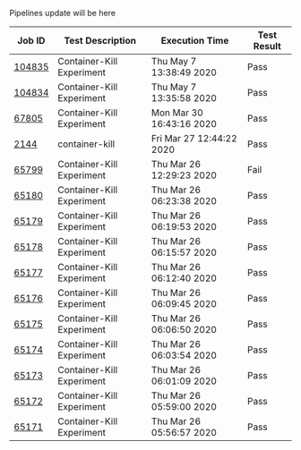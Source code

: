 Pipelines update will be here

| Job ID |   Test Description         | Execution Time |Test Result   |
 |---------|---------------------------| --------------|--------|
|     <a href= "https://gitlab.mayadata.io/litmuschaos/litmus-e2e/-/jobs/104835">104835</a>           |  Container-Kill Experiment           | Thu May  7 13:38:49 2020  | Pass |
|     <a href= "https://gitlab.mayadata.io/litmuschaos/litmus-e2e/-/jobs/104834">104834</a>           |  Container-Kill Experiment           | Thu May  7 13:35:58 2020  | Pass |
|     <a href= "https://gitlab.mayadata.io/litmuschaos/litmus-e2e/-/jobs/67805">67805</a>           |  Container-Kill Experiment           | Mon Mar 30 16:43:16 2020  | Pass |
|     <a href= "https://gitlab.mayadata.io/litmuschaos/litmus-e2e/-/jobs/2144">2144</a>           |  container-kill           | Fri Mar 27 12:44:22 2020  | Pass |
|     <a href= "https://gitlab.mayadata.io/litmuschaos/litmus-e2e/-/jobs/65799">65799</a>           |  Container-Kill Experiment           | Thu Mar 26 12:29:23 2020  | Fail |
|     <a href= "https://gitlab.mayadata.io/litmuschaos/litmus-e2e/-/jobs/65180">65180</a>           |  Container-Kill Experiment           | Thu Mar 26 06:23:38 2020  | Pass |
|     <a href= "https://gitlab.mayadata.io/litmuschaos/litmus-e2e/-/jobs/65179">65179</a>           |  Container-Kill Experiment           | Thu Mar 26 06:19:53 2020  | Pass |
|     <a href= "https://gitlab.mayadata.io/litmuschaos/litmus-e2e/-/jobs/65178">65178</a>           |  Container-Kill Experiment           | Thu Mar 26 06:15:57 2020  | Pass |
|     <a href= "https://gitlab.mayadata.io/litmuschaos/litmus-e2e/-/jobs/65177">65177</a>           |  Container-Kill Experiment           | Thu Mar 26 06:12:40 2020  | Pass |
|     <a href= "https://gitlab.mayadata.io/litmuschaos/litmus-e2e/-/jobs/65176">65176</a>           |  Container-Kill Experiment           | Thu Mar 26 06:09:45 2020  | Pass |
|     <a href= "https://gitlab.mayadata.io/litmuschaos/litmus-e2e/-/jobs/65175">65175</a>           |  Container-Kill Experiment           | Thu Mar 26 06:06:50 2020  | Pass |
|     <a href= "https://gitlab.mayadata.io/litmuschaos/litmus-e2e/-/jobs/65174">65174</a>           |  Container-Kill Experiment           | Thu Mar 26 06:03:54 2020  | Pass |
|     <a href= "https://gitlab.mayadata.io/litmuschaos/litmus-e2e/-/jobs/65173">65173</a>           |  Container-Kill Experiment           | Thu Mar 26 06:01:09 2020  | Pass |
|     <a href= "https://gitlab.mayadata.io/litmuschaos/litmus-e2e/-/jobs/65172">65172</a>           |  Container-Kill Experiment           | Thu Mar 26 05:59:00 2020  | Pass |
 |    <a href= "https://gitlab.mayadata.io/litmuschaos/litmus-e2e/-/jobs/65171">65171</a>   |  Container-Kill Experiment           |  Thu Mar 26 05:56:57 2020     |Pass  |

